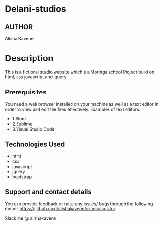 # Delani-studios
## AUTHOR
Alisha Kavene
# Description
This is a fictional studio website which s a Moringa school Project build on html, css javascript and jquery.
## Prerequisites
You need a web browser installed on your machine as well as a text editor in order to view and edit the files effectively. Examples of text editors:

* 1.Atom
* 2.Sublime
* 3.Visual Studio Code
## Technologies Used

  * html
  * css
  * javascript  
  * jquery
  * bootstrap
 ## Support and contact details
You can provide feedback or raise any issues/ bugs through the following means https://github.com/alishakavene/akancalculator

Slack me @ alishakavene
